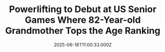 ---
title: "Powerlifting to Debut at US Senior Games Where 82-Year-old Grandmother Tops the Age Ranking"
date: 2025-06-18T11:00:33.000Z
category: Human Kindness
externalLink: "https://www.goodnewsnetwork.org/powerlifting-to-debut-at-us-senior-games-where-82-year-old-grandmother-tops-the-age-ranking/"
image: ""
excerpt: "At 82 years old, Faith O’Reilly is lifting her best life. The Coloradoan is currently the oldest enlisted female participant in powerlifting at the 2025 National Senior Games, which will feature O’Reilly’s forte for the first time in its history. GNN has regularly reported on the life stories of silver lifters and the perseverance they […] The post Powerlifting to…"
---